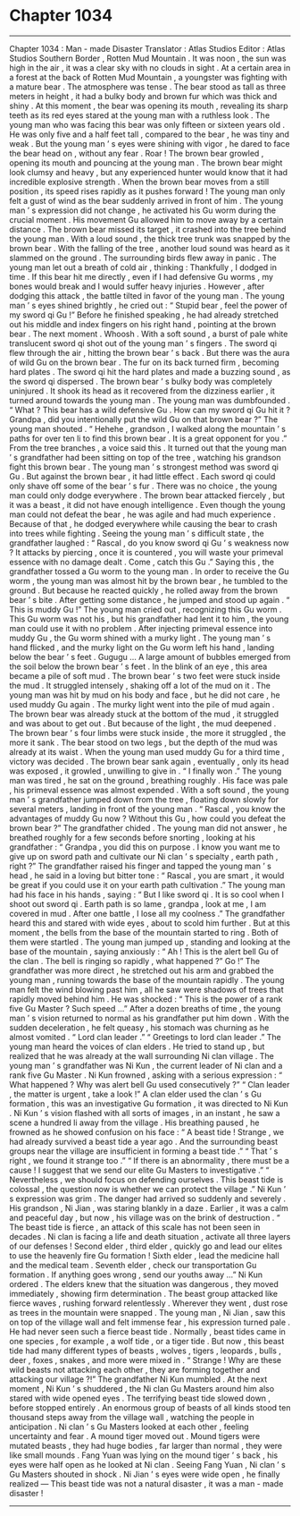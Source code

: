 
# Chapter 1034


---

Chapter 1034 : Man - made Disaster
Translator :
Atlas Studios
Editor :
Atlas Studios
Southern Border , Rotten Mud Mountain .
It was noon , the sun was high in the air , it was a clear sky with no clouds in sight .
At a certain area in a forest at the back of Rotten Mud Mountain , a youngster was fighting with a mature bear .
The atmosphere was tense .
The bear stood as tall as three meters in height , it had a bulky body and brown fur which was thick and shiny . At this moment , the bear was opening its mouth , revealing its sharp teeth as its red eyes stared at the young man with a ruthless look .
The young man who was facing this bear was only fifteen or sixteen years old .
He was only five and a half feet tall , compared to the bear , he was tiny and weak .
But the young man ’ s eyes were shining with vigor , he dared to face the bear head on , without any fear .
Roar !
The brown bear growled , opening its mouth and pouncing at the young man .
The brown bear might look clumsy and heavy , but any experienced hunter would know that it had incredible explosive strength .
When the brown bear moves from a still position , its speed rises rapidly as it pushes forward !
The young man only felt a gust of wind as the bear suddenly arrived in front of him .
The young man ’ s expression did not change , he activated his Gu worm during the crucial moment .
His movement Gu allowed him to move away by a certain distance .
The brown bear missed its target , it crashed into the tree behind the young man .
With a loud sound , the thick tree trunk was snapped by the brown bear .
With the falling of the tree , another loud sound was heard as it slammed on the ground .
The surrounding birds flew away in panic .
The young man let out a breath of cold air , thinking : Thankfully , I dodged in time . If this bear hit me directly , even if I had defensive Gu worms , my bones would break and I would suffer heavy injuries .
However , after dodging this attack , the battle tilted in favor of the young man .
The young man ’ s eyes shined brightly , he cried out : “ Stupid bear , feel the power of my sword qi Gu !”
Before he finished speaking , he had already stretched out his middle and index fingers on his right hand , pointing at the brown bear .
The next moment .
Whoosh .
With a soft sound , a burst of pale white translucent sword qi shot out of the young man ’ s fingers .
The sword qi flew through the air , hitting the brown bear ’ s back .
But there was the aura of wild Gu on the brown bear . The fur on its back turned firm , becoming hard plates .
The sword qi hit the hard plates and made a buzzing sound , as the sword qi dispersed .
The brown bear ’ s bulky body was completely uninjured .
It shook its head as it recovered from the dizziness earlier , it turned around towards the young man .
The young man was dumbfounded .
“ What ? This bear has a wild defensive Gu . How can my sword qi Gu hit it ? Grandpa , did you intentionally put the wild Gu on that brown bear ?” The young man shouted .
“ Hehehe , grandson , I walked along the mountain ’ s paths for over ten li to find this brown bear . It is a great opponent for you .” From the tree branches , a voice said this .
It turned out that the young man ’ s grandfather had been sitting on top of the tree , watching his grandson fight this brown bear .
The young man ’ s strongest method was sword qi Gu .
But against the brown bear , it had little effect . Each sword qi could only shave off some of the bear ’ s fur .
There was no choice , the young man could only dodge everywhere .
The brown bear attacked fiercely , but it was a beast , it did not have enough intelligence .
Even though the young man could not defeat the bear , he was agile and had much experience . Because of that , he dodged everywhere while causing the bear to crash into trees while fighting .
Seeing the young man ’ s difficult state , the grandfather laughed : “ Rascal , do you know sword qi Gu ’ s weakness now ? It attacks by piercing , once it is countered , you will waste your primeval essence with no damage dealt . Come , catch this Gu .”
Saying this , the grandfather tossed a Gu worm to the young man .
In order to receive the Gu worm , the young man was almost hit by the brown bear , he tumbled to the ground .
But because he reacted quickly , he rolled away from the brown bear ’ s bite .
After getting some distance , he jumped and stood up again .
“ This is muddy Gu !”
The young man cried out , recognizing this Gu worm .
This Gu worm was not his , but his grandfather had lent it to him , the young man could use it with no problem .
After injecting primeval essence into muddy Gu , the Gu worm shined with a murky light .
The young man ’ s hand flicked , and the murky light on the Gu worm left his hand , landing below the bear ’ s feet .
Gugugu …
A large amount of bubbles emerged from the soil below the brown bear ’ s feet .
In the blink of an eye , this area became a pile of soft mud .
The brown bear ’ s two feet were stuck inside the mud .
It struggled intensely , shaking off a lot of the mud on it .
The young man was hit by mud on his body and face , but he did not care , he used muddy Gu again .
The murky light went into the pile of mud again .
The brown bear was already stuck at the bottom of the mud , it struggled and was about to get out .
But because of the light , the mud deepened .
The brown bear ’ s four limbs were stuck inside , the more it struggled , the more it sank .
The bear stood on two legs , but the depth of the mud was already at its waist .
When the young man used muddy Gu for a third time , victory was decided .
The brown bear sank again , eventually , only its head was exposed , it growled , unwilling to give in .
“ I finally won .” The young man was tired , he sat on the ground , breathing roughly .
His face was pale , his primeval essence was almost expended .
With a soft sound , the young man ’ s grandfather jumped down from the tree , floating down slowly for several meters , landing in front of the young man .
“ Rascal , you know the advantages of muddy Gu now ? Without this Gu , how could you defeat the brown bear ?” The grandfather chided .
The young man did not answer , he breathed roughly for a few seconds before snorting , looking at his grandfather : “ Grandpa , you did this on purpose . I know you want me to give up on sword path and cultivate our Ni clan ’ s specialty , earth path , right ?”
The grandfather raised his finger and tapped the young man ’ s head , he said in a loving but bitter tone : “ Rascal , you are smart , it would be great if you could use it on your earth path cultivation .”
The young man had his face in his hands , saying : “ But I like sword qi . It is so cool when I shoot out sword qi . Earth path is so lame , grandpa , look at me , I am covered in mud . After one battle , I lose all my coolness .”
The grandfather heard this and stared with wide eyes , about to scold him further .
But at this moment , the bells from the base of the mountain started to ring .
Both of them were startled .
The young man jumped up , standing and looking at the base of the mountain , saying anxiously : “ Ah ! This is the alert bell Gu of the clan . The bell is ringing so rapidly , what happened ?”
Go !” The grandfather was more direct , he stretched out his arm and grabbed the young man , running towards the base of the mountain rapidly .
The young man felt the wind blowing past him , all he saw were shadows of trees that rapidly moved behind him .
He was shocked : “ This is the power of a rank five Gu Master ? Such speed …”
After a dozen breaths of time , the young man ’ s vision returned to normal as his grandfather put him down .
With the sudden deceleration , he felt queasy , his stomach was churning as he almost vomited .
“ Lord clan leader .”
“ Greetings to lord clan leader .”
The young man heard the voices of clan elders .
He tried to stand up , but realized that he was already at the wall surrounding Ni clan village .
The young man ’ s grandfather was Ni Kun , the current leader of Ni clan and a rank five Gu Master .
Ni Kun frowned , asking with a serious expression : “ What happened ? Why was alert bell Gu used consecutively ?”
“ Clan leader , the matter is urgent , take a look !”
A clan elder used the clan ’ s Gu formation , this was an investigative Gu formation , it was directed to Ni Kun .
Ni Kun ’ s vision flashed with all sorts of images , in an instant , he saw a scene a hundred li away from the village .
His breathing paused , he frowned as he showed confusion on his face : “ A beast tide ! Strange , we had already survived a beast tide a year ago . And the surrounding beast groups near the village are insufficient in forming a beast tide .”
“ That ’ s right , we found it strange too .”
“ If there is an abnormality , there must be a cause ! I suggest that we send our elite Gu Masters to investigative .”
“ Nevertheless , we should focus on defending ourselves . This beast tide is colossal , the question now is whether we can protect the village .”
Ni Kun ’ s expression was grim .
The danger had arrived so suddenly and severely .
His grandson , Ni Jian , was staring blankly in a daze . Earlier , it was a calm and peaceful day , but now , his village was on the brink of destruction .
“ The beast tide is fierce , an attack of this scale has not been seen in decades . Ni clan is facing a life and death situation , activate all three layers of our defenses ! Second elder , third elder , quickly go and lead our elites to use the heavenly fire Gu formation ! Sixth elder , lead the medicine hall and the medical team . Seventh elder , check our transportation Gu formation . If anything goes wrong , send our youths away …” Ni Kun ordered .
The elders knew that the situation was dangerous , they moved immediately , showing firm determination .
The beast group attacked like fierce waves , rushing forward relentlessly .
Wherever they went , dust rose as trees in the mountain were snapped .
The young man , Ni Jian , saw this on top of the village wall and felt immense fear , his expression turned pale .
He had never seen such a fierce beast tide .
Normally , beast tides came in one species , for example , a wolf tide , or a tiger tide . But now , this beast tide had many different types of beasts , wolves , tigers , leopards , bulls , deer , foxes , snakes , and more were mixed in .
“ Strange ! Why are these wild beasts not attacking each other , they are forming together and attacking our village ?!” The grandfather Ni Kun mumbled .
At the next moment , Ni Kun ’ s shuddered , the Ni clan Gu Masters around him also stared with wide opened eyes .
The terrifying beast tide slowed down , before stopped entirely .
An enormous group of beasts of all kinds stood ten thousand steps away from the village wall , watching the people in anticipation .
Ni clan ’ s Gu Masters looked at each other , feeling uncertainty and fear .
A mound tiger moved out .
Mound tigers were mutated beasts , they had huge bodies , far larger than normal , they were like small mounds .
Fang Yuan was lying on the mound tiger ’ s back , his eyes were half open as he looked at Ni clan .
Seeing Fang Yuan , Ni clan ’ s Gu Masters shouted in shock .
Ni Jian ’ s eyes were wide open , he finally realized — This beast tide was not a natural disaster , it was a man - made disaster !

---

